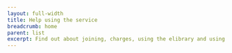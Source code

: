 ```yaml
---
layout: full-width
title: Help using the service
breadcrumb: home
parent: list
excerpt: Find out about joining, charges, using the elibrary and using your card.
---
```


